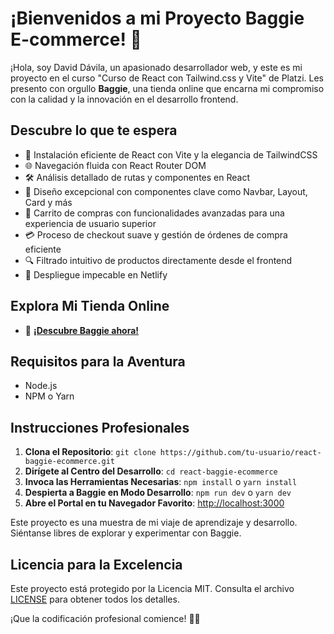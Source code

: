 # ¡Bienvenidos a mi Proyecto Baggie E-commerce! 🚀

¡Hola, soy David Dávila, un apasionado desarrollador web, y este es mi proyecto en el curso "Curso de React con Tailwind.css y Vite" de Platzi. Les presento con orgullo **Baggie**, una tienda online que encarna mi compromiso con la calidad y la innovación en el desarrollo frontend.

## Descubre lo que te espera

- 🚀 Instalación eficiente de React con Vite y la elegancia de TailwindCSS
- 🌐 Navegación fluida con React Router DOM
- 🛠️ Análisis detallado de rutas y componentes en React
- 🎨 Diseño excepcional con componentes clave como Navbar, Layout, Card y más
- 🛒 Carrito de compras con funcionalidades avanzadas para una experiencia de usuario superior
- 💳 Proceso de checkout suave y gestión de órdenes de compra eficiente
- 🔍 Filtrado intuitivo de productos directamente desde el frontend
- 🚀 Despliegue impecable en Netlify

## Explora Mi Tienda Online

- 🚀 **[¡Descubre Baggie ahora!](https://dav-dmdo.github.io/react-baggie-ecommerce/)**

## Requisitos para la Aventura

- Node.js
- NPM o Yarn

## Instrucciones Profesionales

1. **Clona el Repositorio**: `git clone https://github.com/tu-usuario/react-baggie-ecommerce.git`
2. **Dirígete al Centro del Desarrollo**: `cd react-baggie-ecommerce`
3. **Invoca las Herramientas Necesarias**: `npm install` o `yarn install`
4. **Despierta a Baggie en Modo Desarrollo**: `npm run dev` o `yarn dev`
5. **Abre el Portal en tu Navegador Favorito**: [http://localhost:3000](http://localhost:3000)

Este proyecto es una muestra de mi viaje de aprendizaje y desarrollo. Siéntanse libres de explorar y experimentar con Baggie.

## Licencia para la Excelencia

Este proyecto está protegido por la Licencia MIT. Consulta el archivo [LICENSE](LICENSE) para obtener todos los detalles.

¡Que la codificación profesional comience! 🚀✨
